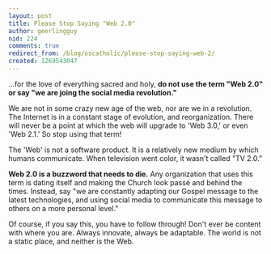 ```yaml
---
layout: post
title: Please Stop Saying "Web 2.0"
author: geerlingguy
nid: 224
comments: true
redirect_from: /blog/oscatholic/please-stop-saying-web-2/
created: 1269543047
---
```

<p>
	...for the love of everything sacred and holy, <strong>do not use the term &quot;Web 2.0&quot; or say &quot;we are joing the social media revolution.&quot;</strong></p>
<p>
	We are not in some crazy new age of the web, nor are we in a revolution. The Internet is in a constant stage of evolution, and reorganization. There will never be a point at which the web will upgrade to &#39;Web 3.0,&#39; or even &#39;Web 2.1.&#39; So stop using that term!</p>
<p>
	The &#39;Web&#39; is not a software product. It is a relatively new medium by which humans communicate. When television went color, it wasn&#39;t called &quot;TV 2.0.&quot;</p>
<p>
	<strong>Web 2.0 is a buzzword that needs to die.</strong> Any organization that uses this term is dating itself and making the Church look pass&eacute; and behind the times. Instead, say &quot;we are constantly adapting our Gospel message to the latest technologies, and using social media to communicate this message to others on a more personal level.&quot;</p>
<p>
	Of course, if you say this, you have to follow through! Don&#39;t ever be content with where you are. Always innovate, always be adaptable. The world is not a static place, and neither is the Web.</p>
